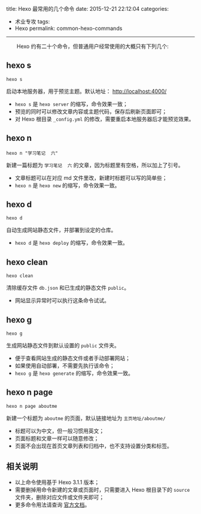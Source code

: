 title: Hexo 最常用的几个命令
date: 2015-12-21 22:12:04
categories:
- 术业专攻
tags:
- Hexo
permalink: common-hexo-commands
---

<style>
    .article-entry h2 {
        border-bottom: none;
    }
</style>

　　Hexo 约有二十个命令，但普通用户经常使用的大概只有下列几个: 

<!-- more -->

## hexo s

```
hexo s
```

启动本地服务器，用于预览主题。默认地址： <http://localhost:4000/>
- `hexo s` 是 `hexo server` 的缩写，命令效果一致；
- 预览的同时可以修改文章内容或主题代码，保存后刷新页面即可；
- 对 Hexo 根目录 `_config.yml` 的修改，需要重启本地服务器后才能预览效果。

## hexo n

```
hexo n "学习笔记  六"
```

新建一篇标题为 `学习笔记  六` 的文章，因为标题里有空格，所以加上了引号。
- 文章标题可以在对应 md 文件里改，新建时标题可以写的简单些；
- `hexo n` 是 `hexo new` 的缩写，命令效果一致。

## hexo d

```
hexo d
```

自动生成网站静态文件，并部署到设定的仓库。
- `hexo d` 是 `hexo deploy` 的缩写，命令效果一致。

## hexo clean

```
hexo clean
```

清除缓存文件 `db.json` 和已生成的静态文件 `public`。
- 网站显示异常时可以执行这条命令试试。

## hexo g

```
hexo g
```

生成网站静态文件到默认设置的 `public` 文件夹。
- 便于查看网站生成的静态文件或者手动部署网站；
- 如果使用自动部署，不需要先执行该命令；
- `hexo g` 是 `hexo generate` 的缩写，命令效果一致。

## hexo n page

```
hexo n page aboutme
```

新建一个标题为 `aboutme` 的页面，默认链接地址为 `主页地址/aboutme/`

- 标题可以为中文，但一般习惯用英文；
- 页面标题和文章一样可以随意修改；
- 页面不会出现在首页文章列表和归档中，也不支持设置分类和标签。

## 相关说明

- 以上命令使用基于 Hexo 3.1.1 版本；
- 需要删掉用命令新建的文章或页面时，只需要进入 Hexo 根目录下的 `source` 文件夹，删除对应文件或文件夹即可；
- 更多命令用法请查询 [官方文档](https://hexo.io/zh-cn/docs/commands.html)。